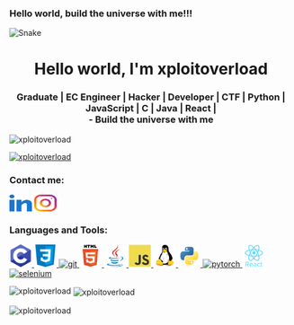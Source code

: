 ### Hello world, build the universe with me!!!
![Snake](https://raw.githubusercontent.com/xploitoverload/snk/output/github-contribution-grid-snake-dark.svg?palette=github-dark)



<h1 align="center">Hello world, I'm xploitoverload</h1>
<h3 align="center">Graduate | EC Engineer | Hacker | Developer | CTF | Python | JavaScript | C | Java | React |<br/> - Build the universe with me</h3>

<p align="left"> <img src="https://komarev.com/ghpvc/?username=xploitoverload&label=Profile%20views&color=FF79BC&style=flat" alt="xploitoverload" /> </p>

<p align="left"> <a href="https://github.com/xploitoverload/github-profile-trophy"><img src="https://github-profile-trophy.vercel.app/?username=xploitoverload" alt="xploitoverload" /></a> </p>

<h3 align="left">Contact me:</h3>
<p align="left">
<a href="https://www.linkedin.com/in/kalpesh11111/" target="blank"><img align="center" src="images/icons/Social/linked-in-alt.svg" alt="loading" height="30" width="40" /></a> <a href="https://www.instagram.com/xploitoverload?igsh=cnZ2M2hwamNtcjF1" target="blank"><img align="center" src="images/icons/Social/instagram.svg" alt="loading" height="30" width="40" /></a>
</p>

<h3 align="left">Languages and Tools:</h3>
<p align="left"> <a href="https://www.cprogramming.com/" target="_blank" rel="noreferrer"> <img src="images/icons/ProgrammingLanguages/c.svg" alt="c" width="40" height="40"/> </a> <a href="https://www.w3schools.com/css/" target="_blank" rel="noreferrer"> <img src="images/icons/FrontendDevelopment/css.svg" alt="css3" width="40" height="40"/> </a> <a href="https://git-scm.com/" target="_blank" rel="noreferrer"> <img src="https://www.vectorlogo.zone/logos/git-scm/git-scm-icon.svg" alt="git" width="40" height="40"/> </a> <a href="https://www.w3.org/html/" target="_blank" rel="noreferrer"> <img src="https://raw.githubusercontent.com/devicons/devicon/master/icons/html5/html5-original-wordmark.svg" alt="html5" width="40" height="40"/> </a> <a href="https://www.java.com" target="_blank" rel="noreferrer"> <img src="https://raw.githubusercontent.com/devicons/devicon/master/icons/java/java-original.svg" alt="java" width="40" height="40"/> </a> <a href="https://developer.mozilla.org/en-US/docs/Web/JavaScript" target="_blank" rel="noreferrer"> <img src="https://raw.githubusercontent.com/devicons/devicon/master/icons/javascript/javascript-original.svg" alt="javascript" width="40" height="40"/> </a> <a href="https://www.linux.org/" target="_blank" rel="noreferrer"> <img src="https://raw.githubusercontent.com/devicons/devicon/master/icons/linux/linux-original.svg" alt="linux" width="40" height="40"/> </a> <a href="https://www.python.org" target="_blank" rel="noreferrer"> <img src="https://raw.githubusercontent.com/devicons/devicon/master/icons/python/python-original.svg" alt="python" width="40" height="40"/> </a> <a href="https://pytorch.org/" target="_blank" rel="noreferrer"> <img src="https://www.vectorlogo.zone/logos/pytorch/pytorch-icon.svg" alt="pytorch" width="40" height="40"/> </a> <a href="https://reactjs.org/" target="_blank" rel="noreferrer"> <img src="https://raw.githubusercontent.com/devicons/devicon/master/icons/react/react-original-wordmark.svg" alt="react" width="40" height="40"/> </a> <a href="https://www.selenium.dev" target="_blank" rel="noreferrer"> <img src="https://raw.githubusercontent.com/detain/svg-logos/780f25886640cef088af994181646db2f6b1a3f8/svg/selenium-logo.svg" alt="selenium" width="40" height="40"/> </a> </p>

<p><img align="left" src="https://github-readme-stats.vercel.app/api/top-langs?username=xploitoverload&show_icons=true&locale=en&layout=compact" alt="xploitoverload" /></p>

<p>&nbsp;<img align="center" src="https://github-readme-stats.vercel.app/api?username=xploitoverload&show_icons=true&locale=en" alt="xploitoverload" /></p>

<p><img align="center" src="https://github-readme-streak-stats.herokuapp.com/?user=xploitoverload&" alt="xploitoverload" /></p>
